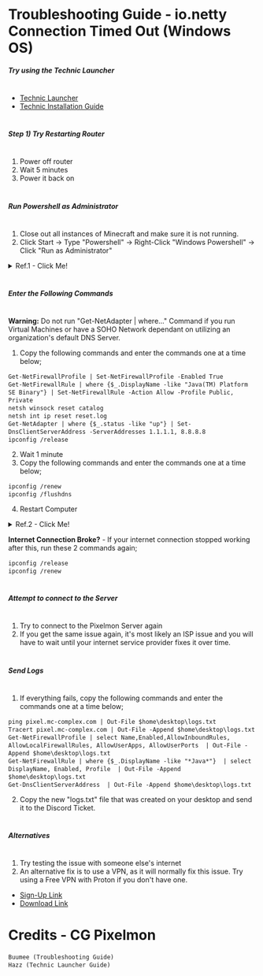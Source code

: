 # Troubleshooting Guide - io.netty Connection Timed Out (Windows OS)
##### Try using the Technic Launcher
#
- [Technic Launcher](https://www.technicpack.net/download/)
- [Technic Installation Guide](http://tutorial.mc-complex.com/)

# 
##### Step 1) Try Restarting Router
#
1) Power off router 
2) Wait 5 minutes
3) Power it back on

#
##### Run Powershell as Administrator
#
1) Close out all instances of Minecraft and make sure it is not running. 
2) Click Start -> Type "Powershell" -> Right-Click "Windows Powershell" -> Click "Run as Administrator"
<details>
  <summary>Ref.1 - Click Me!</summary>
    <p align="center">
    <img {
      width: 200px;
      height: 400px;
      object-fit: cover;
    }>
    <img src="reference/ref1-powershell.png")">
    </p>
</details>

#
##### Enter the Following Commands
#

**Warning:** Do not run "Get-NetAdapter | where..." Command if you run Virtual Machines or have a SOHO Network dependant on utilizing an organization's default DNS Server.
1) Copy the following commands and enter the commands one at a time below;
```
Get-NetFirewallProfile | Set-NetFirewallProfile -Enabled True
Get-NetFirewallRule | where {$_.DisplayName -like "Java(TM) Platform SE Binary"} | Set-NetFirewallRule -Action Allow -Profile Public, Private
netsh winsock reset catalog
netsh int ip reset reset.log
Get-NetAdapter | where {$_.status -like "up"} | Set-DnsClientServerAddress -ServerAddresses 1.1.1.1, 8.8.8.8
ipconfig /release
```
2) Wait 1 minute
3) Copy the following commands and enter the commands one at a time below;
```
ipconfig /renew
ipconfig /flushdns
```
4) Restart Computer
<details>
  <summary>Ref.2 - Click Me!</summary>
    <p align="center">
    <img {
      width: 200px;
      height: 400px;
      object-fit: cover;
    }>
    <img src="reference/ref2-powershell.png")">
    </p>
</details>

**Internet Connection Broke?** - If your internet connection stopped working after this, run these 2 commands again;
```
ipconfig /release
ipconfig /renew
```

#
##### Attempt to connect to the Server
#
1) Try to connect to the Pixelmon Server again
2) If you get the same issue again, it's most likely an ISP issue and you will have to wait until your internet service provider fixes it over time.

#
##### Send Logs
#
1) If everything fails, copy the following commands and enter the commands one at a time below;
```
ping pixel.mc-complex.com | Out-File $home\desktop\logs.txt
Tracert pixel.mc-complex.com | Out-File -Append $home\desktop\logs.txt
Get-NetFirewallProfile | select Name,Enabled,AllowInboundRules, AllowLocalFirewallRules, AllowUserApps, AllowUserPorts  | Out-File -Append $home\desktop\logs.txt
Get-NetFirewallRule | where {$_.DisplayName -like "*Java*"}  | select DisplayName, Enabled, Profile  | Out-File -Append $home\desktop\logs.txt
Get-DnsClientServerAddress  | Out-File -Append $home\desktop\logs.txt
```
2) Copy the new "logs.txt" file that was created on your desktop and send it to the Discord Ticket.

#
##### Alternatives
#
1) Try testing the issue with someone else's internet
2) An alternative fix is to use a VPN, as it will normally fix this issue. Try using a Free VPN with Proton if you don't have one.
- [Sign-Up Link](https://account.protonvpn.com/signup)
- [Download Link](https://protonvpn.com/download/)

# Credits - CG Pixelmon
```
Buumee (Troubleshooting Guide)
Hazz (Technic Launcher Guide)
```

